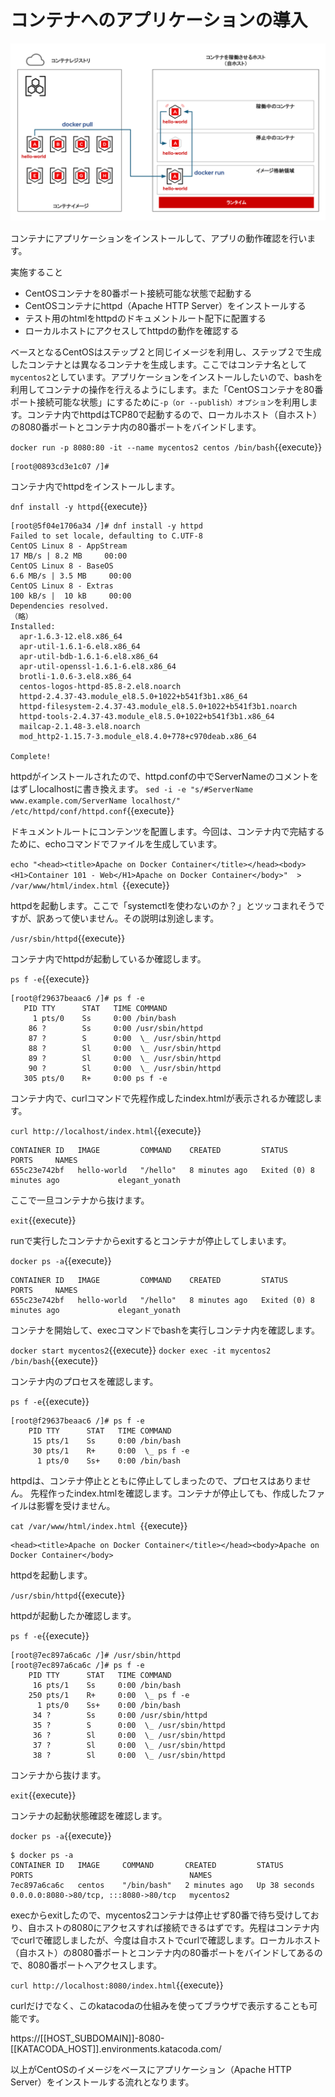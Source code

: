 # コンテナへのアプリケーションの導入

![Test Image 1](https://raw.githubusercontent.com/mayumi00/katacoda-scenarios/main/container101/images/image01.png)　

コンテナにアプリケーションをインストールして、アプリの動作確認を行います。

実施すること
- CentOSコンテナを80番ポート接続可能な状態で起動する
- CentOSコンテナにhttpd（Apache HTTP Server）をインストールする
- テスト用のhtmlをhttpdのドキュメントルート配下に配置する
- ローカルホストにアクセスしてhttpdの動作を確認する

ベースとなるCentOSはステップ２と同じイメージを利用し、ステップ２で生成したコンテナとは異なるコンテナを生成します。ここではコンテナ名として`mycentos2`としています。アプリケーションをインストールしたいので、bashを利用してコンテナの操作を行えるようにします。また「CentOSコンテナを80番ポート接続可能な状態」にするために`-p（or --publish）オプション`を利用します。コンテナ内でhttpdはTCP80で起動するので、ローカルホスト（自ホスト）の8080番ポートとコンテナ内の80番ポートをバインドします。

`docker run -p 8080:80 -it --name mycentos2 centos /bin/bash`{{execute}}

```text
[root@0893cd3e1c07 /]#
```
コンテナ内でhttpdをインストールします。

`dnf install -y httpd`{{execute}}

```text
[root@5f04e1706a34 /]# dnf install -y httpd
Failed to set locale, defaulting to C.UTF-8
CentOS Linux 8 - AppStream                                                                17 MB/s | 8.2 MB     00:00    
CentOS Linux 8 - BaseOS                                                                  6.6 MB/s | 3.5 MB     00:00    
CentOS Linux 8 - Extras                                                                  100 kB/s |  10 kB     00:00    
Dependencies resolved.
（略）
Installed:
  apr-1.6.3-12.el8.x86_64                                                                                                
  apr-util-1.6.1-6.el8.x86_64                                                                                            
  apr-util-bdb-1.6.1-6.el8.x86_64                                                                                        
  apr-util-openssl-1.6.1-6.el8.x86_64                                                                                    
  brotli-1.0.6-3.el8.x86_64                                                                                              
  centos-logos-httpd-85.8-2.el8.noarch                                                                                   
  httpd-2.4.37-43.module_el8.5.0+1022+b541f3b1.x86_64                                                                    
  httpd-filesystem-2.4.37-43.module_el8.5.0+1022+b541f3b1.noarch                                                         
  httpd-tools-2.4.37-43.module_el8.5.0+1022+b541f3b1.x86_64                                                              
  mailcap-2.1.48-3.el8.noarch                                                                                            
  mod_http2-1.15.7-3.module_el8.4.0+778+c970deab.x86_64                                                                  

Complete!
```

httpdがインストールされたので、httpd.confの中でServerNameのコメントをはずしlocalhostに書き換えます。
`sed -i -e "s/#ServerName www.example.com/ServerName localhost/" /etc/httpd/conf/httpd.conf`{{execute}}
 
ドキュメントルートにコンテンツを配置します。今回は、コンテナ内で完結するために、echoコマンドでファイルを生成しています。

`echo "<head><title>Apache on Docker Container</title></head><body><H1>Container 101 - Web</H1>Apache on Docker Container</body>"  > /var/www/html/index.html `{{execute}}

httpdを起動します。ここで「systemctlを使わないのか？」とツッコまれそうですが、訳あって使いません。その説明は別途します。

`/usr/sbin/httpd`{{execute}}

コンテナ内でhttpdが起動しているか確認します。

 `ps f -e`{{execute}}
 
 ```text
[root@f29637beaac6 /]# ps f -e
    PID TTY      STAT   TIME COMMAND
      1 pts/0    Ss     0:00 /bin/bash
     86 ?        Ss     0:00 /usr/sbin/httpd
     87 ?        S      0:00  \_ /usr/sbin/httpd
     88 ?        Sl     0:00  \_ /usr/sbin/httpd
     89 ?        Sl     0:00  \_ /usr/sbin/httpd
     90 ?        Sl     0:00  \_ /usr/sbin/httpd
    305 pts/0    R+     0:00 ps f -e
 ```

コンテナ内で、curlコマンドで先程作成したindex.htmlが表示されるか確認します。
 
 `curl http://localhost/index.html`{{execute}}

```text
CONTAINER ID   IMAGE         COMMAND    CREATED         STATUS                     PORTS     NAMES
655c23e742bf   hello-world   "/hello"   8 minutes ago   Exited (0) 8 minutes ago             elegant_yonath
 ```

ここで一旦コンテナから抜けます。

 `exit`{{execute}}

runで実行したコンテナからexitするとコンテナが停止してしまいます。

`docker ps -a`{{execute}}

```text
CONTAINER ID   IMAGE         COMMAND    CREATED         STATUS                     PORTS     NAMES
655c23e742bf   hello-world   "/hello"   8 minutes ago   Exited (0) 8 minutes ago             elegant_yonath
```
コンテナを開始して、execコマンドでbashを実行しコンテナ内を確認します。

`docker start mycentos2`{{execute}}
`docker exec -it mycentos2 /bin/bash`{{execute}}

コンテナ内のプロセスを確認します。

`ps f -e`{{execute}}
 
```text
[root@f29637beaac6 /]# ps f -e
    PID TTY      STAT   TIME COMMAND
     15 pts/1    Ss     0:00 /bin/bash
     30 pts/1    R+     0:00  \_ ps f -e
      1 pts/0    Ss+    0:00 /bin/bash
 ```

httpdは、コンテナ停止とともに停止してしまったので、プロセスはありません。 先程作ったindex.htmlを確認します。コンテナが停止しても、作成したファイルは影響を受けません。
 
 `cat /var/www/html/index.html `{{execute}}
 
 ```text
<head><title>Apache on Docker Container</title></head><body>Apache on Docker Container</body>
 ```
httpdを起動します。

`/usr/sbin/httpd`{{execute}}

httpdが起動したか確認します。

`ps f -e`{{execute}}
 
```text
[root@7ec897a6ca6c /]# /usr/sbin/httpd
[root@7ec897a6ca6c /]# ps f -e
    PID TTY      STAT   TIME COMMAND
     16 pts/1    Ss     0:00 /bin/bash
    250 pts/1    R+     0:00  \_ ps f -e
      1 pts/0    Ss+    0:00 /bin/bash
     34 ?        Ss     0:00 /usr/sbin/httpd
     35 ?        S      0:00  \_ /usr/sbin/httpd
     36 ?        Sl     0:00  \_ /usr/sbin/httpd
     37 ?        Sl     0:00  \_ /usr/sbin/httpd
     38 ?        Sl     0:00  \_ /usr/sbin/httpd
```
  
コンテナから抜けます。

`exit`{{execute}}

コンテナの起動状態確認を確認します。

`docker ps -a`{{execute}}

```text
$ docker ps -a
CONTAINER ID   IMAGE     COMMAND       CREATED         STATUS          PORTS                                   NAMES
7ec897a6ca6c   centos    "/bin/bash"   2 minutes ago   Up 38 seconds   0.0.0.0:8080->80/tcp, :::8080->80/tcp   mycentos2
```
execからexitしたので、mycentos2コンテナは停止せず80番で待ち受けしており、自ホストの8080にアクセスすれば接続できるはずです。先程はコンテナ内でcurlで確認しましたが、今度は自ホストでcurlで確認します。ローカルホスト（自ホスト）の8080番ポートとコンテナ内の80番ポートをバインドしてあるので、8080番ポートへアクセスします。

`curl http://localhost:8080/index.html`{{execute}}

curlだけでなく、このkatacodaの仕組みを使ってブラウザで表示することも可能です。

https://[[HOST_SUBDOMAIN]]-8080-[[KATACODA_HOST]].environments.katacoda.com/

以上がCentOSのイメージをベースにアプリケーション（Apache HTTP Server）をインストールする流れとなります。

